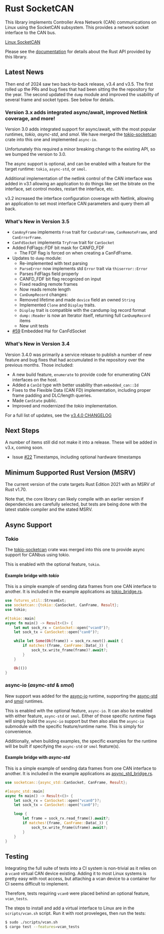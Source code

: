 # Rust SocketCAN

This library implements Controller Area Network (CAN) communications on Linux using the SocketCAN subsystem. This provides a network socket interface to the CAN bus.

[Linux SocketCAN](https://docs.kernel.org/networking/can.html)

Please see the [documentation](https://docs.rs/socketcan) for details about the Rust API provided by this library.


## Latest News

Then end of 2024 saw two back-to-back release, v3.4 and v3.5. The first rolled up the PRs and bug fixes that had been sitting the the repository for the year. The second updated the `dump` module and improved the usability of several frame and socket types. See below for details.

### Version 3.x adds integrated async/await, improved Netlink coverage, and more!

Version 3.0 adds integrated support for async/await, with the most popular runtimes, _tokio, async-std_, and _smol_.  We have merged the [tokio-socketcan](https://github.com/oefd/tokio-socketcan) crate into this one and implemented `async-io`.

Unfortunately this required a minor breaking change to the existing API, so we bumped the version to 3.0.

The async support is optional, and can be enabled with a feature for the target runtime: `tokio`, `async-std`, or `smol`.

Additional implementation of the netlink control of the CAN interface was added in v3.1 allowing an application to do things like set the bitrate on the interface, set control modes, restart the interface, etc.

v3.2 increased the interface configuration coverage with Netlink, allowing an application to set most interface CAN parameters and query them all back.

### What's New in Version 3.5

- `CanAnyFrame` implements `From` trait for `CanDataFrame`, `CanRemoteFrame`, and `CanErrorFrame`.
- `CanFdSocket` implementa `TryFrom` trait for `CanSocket`
- Added FdFlags::FDF bit mask for CANFD_FDF
    - The FDF flag is forced on when creating a CanFdFrame.
- Updates to `dump` module:
    - Re-implemented with text parsing
    - `ParseError` now implements std `Error` trait via `thiserror::Error` 
    - Parses FdFlags field properly 
    - CANFD_FDF bit flag recognized on input
    - Fixed reading remote frames
    - Now reads remote length
    - `CanDumpRecord` changes:
	- Removed lifetime and made `device` field an owned `String`
	- Implemented `Clone` and `Display` traits.
	- `Display` trait is compatible with the candump log record format
    - `dump::Reader` is now an Iterator itself, returning full `CanDumpRecord` items
    - New unit tests
- [#59](https://github.com/socketcan-rs/socketcan-rs/issues/59) Embedded Hal for CanFdSocket

### What's New in Version 3.4

Version 3.4.0 was primarily a service release to publish a number of new feature and bug fixes that had accumulated in the repository over the previous months. Those included:

- A new build feature, `enumerate` to provide code for enumerating CAN interfaces on the host.
- Added a `CanId` type with better usability than `embedded_can::Id`
- Fixes to the Flexible Data (CAN FD) implementation, including proper frame padding and DLC/length queries.
- Made `CanState` public.
- Improved and modernized the _tokio_ implementation.

For a full list of updates, see the [v3.4.0 CHANGELOG](https://github.com/socketcan-rs/socketcan-rs/blob/v3.4.0/CHANGELOG.md)

## Next Steps

A number of items still did not make it into a release. These will be added in v3.x, coming soon.

- Issue [#22](https://github.com/socketcan-rs/socketcan-rs/issues/22) Timestamps, including optional hardware timestamps

## Minimum Supported Rust Version (MSRV)

The current version of the crate targets Rust Edition 2021 with an MSRV of Rust v1.70.

Note that, the core library can likely compile with an earlier version if dependencies are carefully selected, but tests are being done with the latest stable compiler and the stated MSRV.

## Async Support

### Tokio

The [tokio-socketcan](https://crates.io/crates/tokio-socketcan) crate was merged into this one to provide async support for CANbus using tokio.

This is enabled with the optional feature, `tokio`.

#### Example bridge with _tokio_

This is a simple example of sending data frames from one CAN interface to another. It is included in
the example applications as
[tokio_bridge.rs](https://github.com/socketcan-rs/socketcan-rs/blob/master/examples/tokio_bridge.rs).

```rust
use futures_util::StreamExt;
use socketcan::{tokio::CanSocket, CanFrame, Result};
use tokio;

#[tokio::main]
async fn main() -> Result<()> {
    let mut sock_rx = CanSocket::open("vcan0")?;
    let sock_tx = CanSocket::open("can0")?;

    while let Some(Ok(frame)) = sock_rx.next().await {
        if matches!(frame, CanFrame::Data(_)) {
            sock_tx.write_frame(frame)?.await?;
        }
    }

    Ok(())
}
```

### async-io  (_async-std_ & _smol_)

New support was added for the [async-io](https://crates.io/crates/async-io) runtime, supporting the [async-std](https://crates.io/crates/async-std) and [smol](https://crates.io/crates/smol) runtimes.

This is enabled with the optional feature, `async-io`. It can also be enabled with either feature, `async-std` or `smol`. Either of those specific runtime flags will simply build the `async-io` support but then also alias the `async-io` submodule with the specific feature/runtime name. This is simply for convenience.

Additionally, when building examples, the specific examples for the runtime will be built if specifying the `async-std` or `smol` feature(s).

#### Example bridge with _async-std_

This is a simple example of sending data frames from one CAN interface to another. It is included in
the example applications as
[async_std_bridge.rs](https://github.com/socketcan-rs/socketcan-rs/blob/master/examples/async_std_bridge.rs).

```rust
use socketcan::{async_std::CanSocket, CanFrame, Result};

#[async_std::main]
async fn main() -> Result<()> {
    let sock_rx = CanSocket::open("vcan0")?;
    let sock_tx = CanSocket::open("can0")?;

    loop {
        let frame = sock_rx.read_frame().await?;
        if matches!(frame, CanFrame::Data(_)) {
            sock_tx.write_frame(&frame).await?;
        }
    }
}
```

## Testing

Integrating the full suite of tests into a CI system is non-trivial as it relies on a `vcan0` virtual CAN device existing. Adding it to most Linux systems is pretty easy with root access, but attaching a vcan device to a container for CI seems difficult to implement.

Therefore, tests requiring `vcan0` were placed behind an optional feature, `vcan_tests`.

The steps to install and add a virtual interface to Linux are in the `scripts/vcan.sh` script. Run it with root proveleges, then run the tests:

```sh
$ sudo ./scripts/vcan.sh
$ cargo test --features=vcan_tests
```